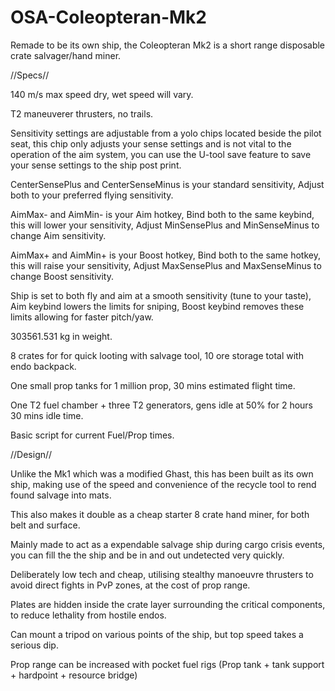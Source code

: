 # OSA-Coleopteran-Mk2
Remade to be its own ship, the Coleopteran Mk2 is a short range disposable crate salvager/hand miner.

//Specs//

140 m/s max speed dry, wet speed will vary.

T2 maneuverer thrusters, no trails.

Sensitivity settings are adjustable from a yolo chips located beside the pilot seat, this chip only adjusts your sense settings and is not vital to the operation of the aim system, you can use the U-tool save feature to save your sense settings to the ship post print.

CenterSensePlus and CenterSenseMinus is your standard sensitivity, Adjust both to your preferred flying sensitivity.

AimMax- and AimMin- is your Aim hotkey, Bind both to the same keybind, this will lower your sensitivity, Adjust MinSensePlus and MinSenseMinus to change Aim sensitivity.

AimMax+ and AimMin+ is your Boost hotkey, Bind both to the same hotkey, this will raise your sensitivity, Adjust MaxSensePlus and MaxSenseMinus to change Boost sensitivity.

Ship is set to both fly and aim at a smooth sensitivity (tune to your taste), Aim keybind lowers the limits for sniping, Boost keybind removes these limits allowing for faster pitch/yaw.

303561.531 kg in weight.

8 crates for for quick looting with salvage tool, 10 ore storage total with endo backpack.

One small prop tanks for 1 million prop, 30 mins estimated flight time.

One T2 fuel chamber + three T2 generators, gens idle at 50% for 2 hours 30 mins idle time.

Basic script for current Fuel/Prop times.

//Design//

Unlike the Mk1 which was a modified Ghast, this has been built as its own ship, making use of the speed and convenience of the recycle tool to rend found salvage into mats.

This also makes it double as a cheap starter 8 crate hand miner, for both belt and surface.

Mainly made to act as a expendable salvage ship during cargo crisis events, you can fill the the ship and be in and out undetected very quickly.

Deliberately low tech and cheap, utilising stealthy manoeuvre thrusters to avoid direct fights in PvP zones, at the cost of prop range.

Plates are hidden inside the crate layer surrounding the critical components, to reduce lethality from hostile endos.

Can mount a tripod on various points of the ship, but top speed takes a serious dip.

Prop range can be increased with pocket fuel rigs (Prop tank + tank support + hardpoint + resource bridge)
